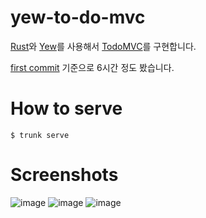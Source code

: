# yew-to-do-mvc

[Rust](https://www.rust-lang.org/)와 [Yew](https://yew.rs/)를 사용해서 [TodoMVC](https://todomvc.com/)를 구현합니다.

[first commit](https://github.com/boscohyun/yew-to-do-mvc/commit/2ba5db072360af95d4e98618ee7cb4ee5902b65e) 기준으로 6시간 정도 봤습니다. 

# How to serve

```
$ trunk serve
```

# Screenshots

![image](https://user-images.githubusercontent.com/6128868/154853411-ec385220-748b-4b3b-b4a5-b86ccf2458cd.png)
![image](https://user-images.githubusercontent.com/6128868/154853443-e4b5f064-3799-41ba-ab16-805ab9350b59.png)
![image](https://user-images.githubusercontent.com/6128868/154853455-57733e72-b726-438c-bae4-51b39048c668.png)
